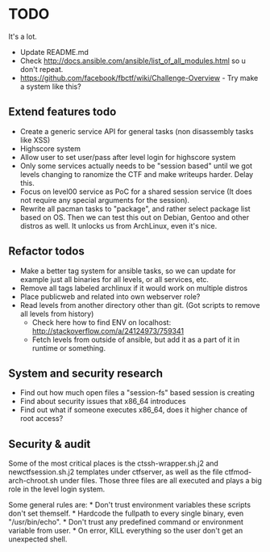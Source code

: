 TODO
=====

It's a lot.

* Update README.md
* Check http://docs.ansible.com/ansible/list_of_all_modules.html so u don't repeat.
* https://github.com/facebook/fbctf/wiki/Challenge-Overview - Try make a system like this?

Extend features todo
---------------------

* Create a generic service API for general tasks (non disassembly tasks like XSS)
* Highscore system
* Allow user to set user/pass after level login for highscore system
* Only some services actually needs to be "session based" until we got levels changing to ranomize the CTF and make writeups harder. Delay this.
* Focus on level00 service as PoC for a shared session service (It does not require any special arguments for the session).
* Rewrite all pacman tasks to "package", and rather select package list based on OS. Then we can test this out on Debian, Gentoo and other distros as well. It unlocks us from ArchLinux, even it's nice.

Refactor todos
---------------

* Make a better tag system for ansible tasks, so we can update for example just all binaries for all levels, or all services, etc.
* Remove all tags labeled archlinux if it would work on multiple distros
* Place publicweb and related into own webserver role?
* Read levels from another directory other than git. (Got scripts to remove all levels from history)
  * Check here how to find ENV on localhost: http://stackoverflow.com/a/24124973/759341
  * Fetch levels from outside of ansible, but add it as a part of it in runtime or something.

System and security research
-----------------------------

* Find out how much open files a "session-fs" based session is creating
* Find about security issues that x86_64 introduces
* Find out what if someone executes x86_64, does it higher chance of root access?


Security & audit
-----------------

Some of the most critical places is the ctssh-wrapper.sh.j2 and newctfsession.sh.j2 templates under ctfserver, as well as the file ctfmod-arch-chroot.sh under files. Those three files are all executed 
and plays a big role in the level login system.

Some general rules are:
    * Don't trust environment variables these scripts don't set themself.
    * Hardcode the fullpath to every single binary, even "/usr/bin/echo".
    * Don't trust any predefined command or environment variable from user.
    * On error, KILL everything so the user don't get an unexpected shell.

